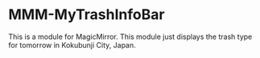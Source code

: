 # MMM-MyTrashInfoBar
This is a module for MagicMirror.
This module just displays the trash type for tomorrow in Kokubunji City, Japan. 